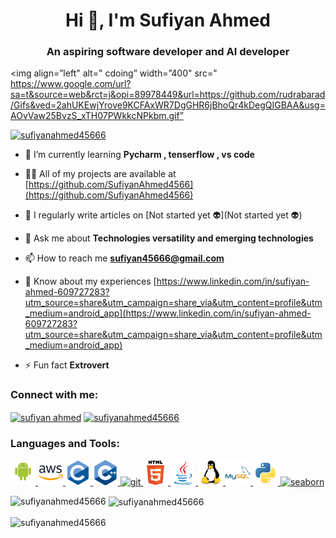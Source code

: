 <h1 align="center">Hi 👋, I'm Sufiyan Ahmed</h1>
<h3 align="center">An aspiring software developer and AI developer</h3>

<img align=”left" alt=" cdoing” width=”400" src=" https://www.google.com/url?sa=t&source=web&rct=j&opi=89978449&url=https://github.com/rudrabarad/Gifs&ved=2ahUKEwjYrove9KCFAxWR7DgGHR6jBhoQr4kDegQIGBAA&usg=AOvVaw25BvzS_xTH07PWkkcNPkbm.gif”

<p align="left"> <a href="https://github.com/ryo-ma/github-profile-trophy"><img src="https://github-profile-trophy.vercel.app/?username=sufiyanahmed45666" alt="sufiyanahmed45666" /></a> </p>

- 🌱 I’m currently learning **Pycharm , tenserflow , vs code**

- 👨‍💻 All of my projects are available at [https://github.com/SufiyanAhmed4566](https://github.com/SufiyanAhmed4566)

- 📝 I regularly write articles on [Not started yet 👽](Not started yet 👽)

- 💬 Ask me about **Technologies versatility and emerging technologies**

- 📫 How to reach me **sufiyan45666@gmail.com**

- 📄 Know about my experiences [https://www.linkedin.com/in/sufiyan-ahmed-609727283?utm_source=share&utm_campaign=share_via&utm_content=profile&utm_medium=android_app](https://www.linkedin.com/in/sufiyan-ahmed-609727283?utm_source=share&utm_campaign=share_via&utm_content=profile&utm_medium=android_app)

- ⚡ Fun fact **Extrovert**

<h3 align="left">Connect with me:</h3>
<p align="left">
<a href="https://linkedin.com/in/sufiyan ahmed" target="blank"><img align="center" src="https://raw.githubusercontent.com/rahuldkjain/github-profile-readme-generator/master/src/images/icons/Social/linked-in-alt.svg" alt="sufiyan ahmed" height="30" width="40" /></a>
<a href="https://www.leetcode.com/sufiyanahmed45666" target="blank"><img align="center" src="https://raw.githubusercontent.com/rahuldkjain/github-profile-readme-generator/master/src/images/icons/Social/leet-code.svg" alt="sufiyanahmed45666" height="30" width="40" /></a>
</p>

<h3 align="left">Languages and Tools:</h3>
<p align="left"> <a href="https://developer.android.com" target="_blank" rel="noreferrer"> <img src="https://raw.githubusercontent.com/devicons/devicon/master/icons/android/android-original-wordmark.svg" alt="android" width="40" height="40"/> </a> <a href="https://aws.amazon.com" target="_blank" rel="noreferrer"> <img src="https://raw.githubusercontent.com/devicons/devicon/master/icons/amazonwebservices/amazonwebservices-original-wordmark.svg" alt="aws" width="40" height="40"/> </a> <a href="https://www.cprogramming.com/" target="_blank" rel="noreferrer"> <img src="https://raw.githubusercontent.com/devicons/devicon/master/icons/c/c-original.svg" alt="c" width="40" height="40"/> </a> <a href="https://www.w3schools.com/cpp/" target="_blank" rel="noreferrer"> <img src="https://raw.githubusercontent.com/devicons/devicon/master/icons/cplusplus/cplusplus-original.svg" alt="cplusplus" width="40" height="40"/> </a> <a href="https://git-scm.com/" target="_blank" rel="noreferrer"> <img src="https://www.vectorlogo.zone/logos/git-scm/git-scm-icon.svg" alt="git" width="40" height="40"/> </a> <a href="https://www.w3.org/html/" target="_blank" rel="noreferrer"> <img src="https://raw.githubusercontent.com/devicons/devicon/master/icons/html5/html5-original-wordmark.svg" alt="html5" width="40" height="40"/> </a> <a href="https://www.java.com" target="_blank" rel="noreferrer"> <img src="https://raw.githubusercontent.com/devicons/devicon/master/icons/java/java-original.svg" alt="java" width="40" height="40"/> </a> <a href="https://www.linux.org/" target="_blank" rel="noreferrer"> <img src="https://raw.githubusercontent.com/devicons/devicon/master/icons/linux/linux-original.svg" alt="linux" width="40" height="40"/> </a> <a href="https://www.mysql.com/" target="_blank" rel="noreferrer"> <img src="https://raw.githubusercontent.com/devicons/devicon/master/icons/mysql/mysql-original-wordmark.svg" alt="mysql" width="40" height="40"/> </a> <a href="https://www.python.org" target="_blank" rel="noreferrer"> <img src="https://raw.githubusercontent.com/devicons/devicon/master/icons/python/python-original.svg" alt="python" width="40" height="40"/> </a> <a href="https://seaborn.pydata.org/" target="_blank" rel="noreferrer"> <img src="https://seaborn.pydata.org/_images/logo-mark-lightbg.svg" alt="seaborn" width="40" height="40"/> </a> </p>

<p><img align="left" src="https://github-readme-stats.vercel.app/api/top-langs?username=sufiyanahmed45666&show_icons=true&locale=en&layout=compact" alt="sufiyanahmed45666" /></p>

<p>&nbsp;<img align="center" src="https://github-readme-stats.vercel.app/api?username=sufiyanahmed45666&show_icons=true&locale=en" alt="sufiyanahmed45666" /></p>

<p><img align="center" src="https://github-readme-streak-stats.herokuapp.com/?user=sufiyanahmed45666&" alt="sufiyanahmed45666" /></p>



<!--
**SufiyanAhmed4566/SufiyanAhmed4566** is a ✨ _special_ ✨ repository because its `README.md` (this file) appears on your GitHub profile.

Here are some ideas to get you started:

- 🔭 I’m currently working on ...
- 🌱 I’m currently learning ...
- 👯 I’m looking to collaborate on ...
- 🤔 I’m looking for help with ...
- 💬 Ask me about ...
- 📫 How to reach me: ...
- 😄 Pronouns: ...
- ⚡ Fun fact: ...
-->
